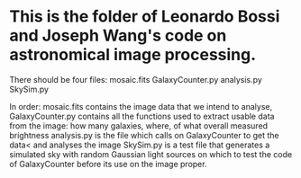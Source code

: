 # This is the folder of Leonardo Bossi and Joseph Wang's code on astronomical image processing.

There should be four files:
	mosaic.fits
	GalaxyCounter.py
	analysis.py
	SkySim.py

In order: 
mosaic.fits contains the image data that we intend to analyse, 
GalaxyCounter.py contains all the functions used to extract usable data from the image: how many galaxies, where, of what overall measured brightness
analysis.py is the file which calls on GalaxyCounter to get the data< and analyses the image
SkySim.py is a test file that generates a simulated sky with random Gaussian light sources on which to test the code of GalaxyCounter before its use on the image proper.
